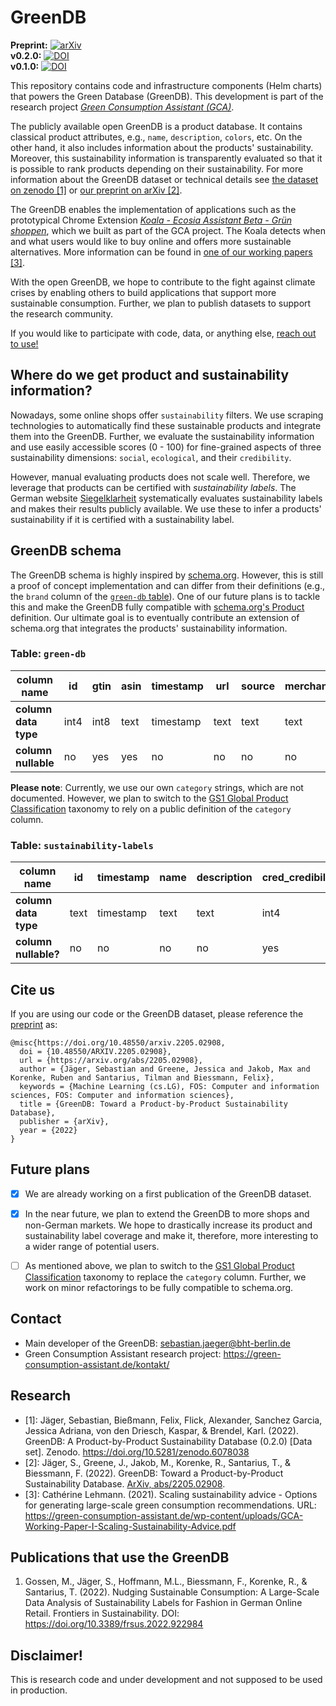 # GreenDB


**Preprint:** [![arXiv](https://img.shields.io/badge/arXiv-2205.02908-blue)](https://arxiv.org/abs/2205.02908)\
**v0.2.0:** [![DOI](https://zenodo.org/badge/DOI/10.5281/zenodo.6576662.svg)](https://doi.org/10.5281/zenodo.6576662)\
**v0.1.0:** [![DOI](https://zenodo.org/badge/DOI/10.5281/zenodo.6078039.svg)](https://doi.org/10.5281/zenodo.6078039)



This repository contains code and infrastructure components (Helm charts) that powers the Green Database (GreenDB). This development is part of the research project [*Green Consumption Assistant (GCA)*](https://green-consumption-assistant.de).

The publicly available open GreenDB is a product database. It contains classical product attributes, e.g., `name`, `description`, `colors`, etc. On the other hand, it also includes information about the products' sustainability. Moreover, this sustainability information is transparently evaluated so that it is possible to rank products depending on their sustainability. For more information about the GreenDB dataset or technical details see [the dataset on zenodo [1]](https://doi.org/10.5281/zenodo.6078038) or [our preprint on arXiv [2]](https://arxiv.org/abs/2205.02908).

The GreenDB enables the implementation of applications such as the prototypical Chrome Extension [*Koala - Ecosia Assistant Beta - Grün shoppen*](https://chrome.google.com/webstore/detail/koala-ecosia-assistant-be/anhndceoafjjdihnjnpojdihgboocgpa), which we built as part of the GCA project. The Koala detects when and what users would like to buy online and offers more sustainable alternatives. More information can be found in [one of our working papers [3]](https://green-consumption-assistant.de/wp-content/uploads/GCA-Working-Paper-I-Scaling-Sustainability-Advice.pdf).

With the open GreenDB, we hope to contribute to the fight against climate crises by enabling others to build applications that support more sustainable consumption. Further, we plan to publish datasets to support the research community.

If you would like to participate with code, data, or anything else, [reach out to use!](#contact)


## Where do we get product and sustainability information?

Nowadays, some online shops offer `sustainability` filters. We use scraping technologies to automatically find these sustainable products and integrate them into the GreenDB. Further, we evaluate the sustainability information and use easily accessible scores (0 - 100) for fine-grained aspects of three sustainability dimensions: `social`, `ecological`, and their `credibility`.

However, manual evaluating products does not scale well. Therefore, we leverage that products can be certified with *sustainability labels*. The German website [Siegelklarheit](https://www.siegelklarheit.de) systematically evaluates sustainability labels and makes their results publicly available. We use these  to infer a products' sustainability if it is certified with a sustainability label.


## GreenDB schema

The GreenDB schema is highly inspired by [schema.org](https://schema.org). However, this is still a proof of concept implementation and can differ from their definitions (e.g., the `brand` column of the [`green-db` table](#table-green-db)). One of our future plans is to tackle this and make the GreenDB fully compatible with [schema.org's Product](https://schema.org/Product) definition. Our ultimate goal is to eventually contribute an extension of schema.org that integrates the products' sustainability information.


### Table: `green-db`

| **column name**      | **id** | **gtin** | **asin** | **timestamp** | **url** | **source** | **merchant** | **country** | **category** | **name** | **description** | **brand** | **sustainability_labels** | **price** | **currency** | **image_urls** | **colors**  | **sizes**   | **gender** | **consumer_lifestage** |
| -------------------- | ------ | -------- | -------- | ------------- | ------- |------------|--------------|-------------| ------------ | -------- | --------------- | --------- | ------------------------- | --------- | ------------ | -------------- |-------------|-------------|------------|------------------------|
| **column data type** | int4   | int8     | text     | timestamp     | text    | text       | text         | text        | text         | text     | text            | text      | array[text]               | numeric   | text         | array[text]    | array[text] | array[text] | text       | text                   |
| **column nullable**  | no     | yes      | yes      | no            | no      | no         |  no          | no          | no           | no       | no              | no        | no                        | no        | no           | no             | yes         | yes         | yes        | yes                    |


**Please note**: Currently, we use our own `category` strings, which are not documented. However, we plan to switch to the [GS1 Global Product Classification](https://www.gs1.org/standards/gpc) taxonomy to rely on a public definition of the `category` column.


### Table: `sustainability-labels`

| **column name**      | **id** | **timestamp** | **name** | **description** | **cred_credibility** | **eco_chemicals** | **eco_lifetime** | **eco_water** | **eco_inputs** | **eco_quality** | **eco_energy** | **eco_waste_air** | **eco_environmental_management** | **social_labour_rights** | **social_business_practice** | **social_social_rights** | **social_company_responsibility** |
| -------------------- | ------ | ------------- | -------- | --------------- | ---------------------| ------------------| -----------------|---------------|----------------|-----------------|----------------|-------------------|----------------------------------|--------------------------|------------------------------|--------------------------|-----------------------------------|
| **column data type** | text   | timestamp     | text     | text            | int4                 | int4              | int4             | int4          | int4           | int4            | int4           | int4              | int4                             | int4                     | int4                         | int4                     | int4                              |
| **column nullable?** | no     | no            | no       | no              | yes                  | yes               | yes              | yes           | yes            | yes             | yes            | yes               | yes                              | yes                      | yes                          | yes                      | yes                               |


## Cite us

If you are using our code or the GreenDB dataset, please reference the [preprint](https://arxiv.org/abs/2205.02908) as:
```
@misc{https://doi.org/10.48550/arxiv.2205.02908,
  doi = {10.48550/ARXIV.2205.02908},
  url = {https://arxiv.org/abs/2205.02908},
  author = {Jäger, Sebastian and Greene, Jessica and Jakob, Max and Korenke, Ruben and Santarius, Tilman and Biessmann, Felix},
  keywords = {Machine Learning (cs.LG), FOS: Computer and information sciences, FOS: Computer and information sciences},
  title = {GreenDB: Toward a Product-by-Product Sustainability Database},
  publisher = {arXiv},
  year = {2022}
}
```



## Future plans

- [x] We are already working on a first publication of the GreenDB dataset.

- [x] In the near future, we plan to extend the GreenDB to more shops and non-German markets. We hope to drastically increase its product and sustainability label coverage and make it, therefore, more interesting to a wider range of potential users.

- [ ] As mentioned above, we plan to switch to the [GS1 Global Product Classification](https://www.gs1.org/standards/gpc) taxonomy to replace the `category` column. Further, we work on minor refactorings to be fully compatible to schema.org.


## Contact

- Main developer of the GreenDB: sebastian.jaeger@bht-berlin.de
- Green Consumption Assistant research project: https://green-consumption-assistant.de/kontakt/ 


## Research

- [1]: Jäger, Sebastian, Bießmann, Felix, Flick, Alexander, Sanchez Garcia, Jessica Adriana, von den Driesch, Kaspar, & Brendel, Karl. (2022). GreenDB: A Product-by-Product Sustainability Database (0.2.0) [Data set]. Zenodo. https://doi.org/10.5281/zenodo.6078038
- [2]: Jäger, S., Greene, J., Jakob, M., Korenke, R., Santarius, T., & Biessmann, F. (2022). GreenDB: Toward a Product-by-Product Sustainability Database. [ArXiv, abs/2205.02908](https://arxiv.org/abs/2205.02908).
- [3]: Cathérine Lehmann. (2021). Scaling sustainability advice - Options for generating large-scale green consumption recommendations. URL: https://green-consumption-assistant.de/wp-content/uploads/GCA-Working-Paper-I-Scaling-Sustainability-Advice.pdf


## Publications that use the GreenDB

1. Gossen, M., Jäger, S., Hoffmann, M.L., Biessmann, F., Korenke, R., & Santarius, T. (2022). Nudging Sustainable Consumption: A Large-Scale Data Analysis of Sustainability Labels for Fashion in German Online Retail. Frontiers in Sustainability. DOI: https://doi.org/10.3389/frsus.2022.922984 


## Disclaimer!

This is research code and under development and not supposed to be used in production.

